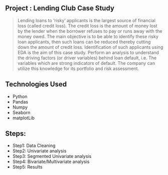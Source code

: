 ## Project : Lending Club Case Study
> Lending loans to ‘risky’ applicants is the largest source of financial loss (called credit loss).
The credit loss is the amount of money lost by the lender when the borrower refuses to
pay or runs away with the money owed.
The main objective is to be able to identify these
risky loan applicants, then such loans can be reduced thereby cutting down the amount of
credit loss. Identification of such applicants using EDA is the aim of this case study.
Perform an analysis to understand the driving factors (or driver variables) behind loan default,
i.e. The variables which are strong indicators of default. The company can utilize this knowledge
for its portfolio and risk assessment.


## Technologies Used
- Python
- Pandas
- Numpy
- Seaborn
- matplotLib

## Steps:
- Step1: Data Cleaning
- Step2: Univariate analysis
- Step3: Segmented Univariate analysis
- Step4: Bivariate/Multivariate analysis
- Step5: Results
